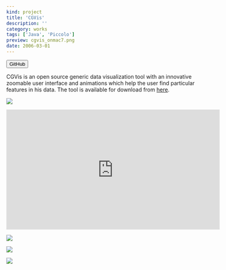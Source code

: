 ```yaml
---
kind: project
title: 'CGVis'
description: ''
category: works
tags: ['Java', 'Piccolo']
preview: cgvis_onmac7.png
date: 2006-03-01
---
```


<button href="https://github.com/ilyabo/cgvis" variant=outline>GitHub</button>

CGVis is an open source generic data visualization tool with an innovative zoomable user interface and animations which help the user find particular features in his data. The tool is available for download from [here](http://code.google.com/p/cgvis/).

![](cgvis_onmac7.png)

<iframe width="560" height="315" src="https://www.youtube.com/embed/uNuOjlZ0Rdw?rel=0&amp;showinfo=0&amp;start=10" frameborder="0" allow="autoplay; encrypted-media" allowfullscreen></iframe>

![](four_views4.png)

![](cgvis_onmac3.png)

![](two_views.png)
